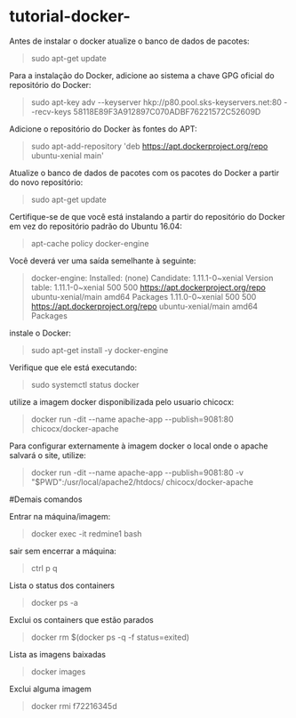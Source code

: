 # tutorial-docker-
Antes de instalar o docker atualize o banco de dados de pacotes: 
> sudo apt-get update


Para a instalação do Docker, adicione ao sistema a chave GPG oficial do repositório do Docker:
>sudo apt-key adv --keyserver hkp://p80.pool.sks-keyservers.net:80 --recv-keys 58118E89F3A912897C070ADBF76221572C52609D


Adicione o repositório do Docker às fontes do APT:
>sudo apt-add-repository 'deb https://apt.dockerproject.org/repo ubuntu-xenial main'

Atualize o banco de dados de pacotes com os pacotes do Docker a partir do novo repositório:
>sudo apt-get update


Certifique-se de que você está instalando a partir do repositório do Docker em vez do repositório padrão do Ubuntu 16.04:

>apt-cache policy docker-engine

Você deverá ver uma saída semelhante à seguinte:

>docker-engine:
>  Installed: (none)
>  Candidate: 1.11.1-0~xenial
>  Version table:
>    1.11.1-0~xenial 500
>       500 https://apt.dockerproject.org/repo ubuntu-xenial/main amd64 Packages
>    1.11.0-0~xenial 500
>       500 https://apt.dockerproject.org/repo ubuntu-xenial/main amd64 Packages

instale o Docker:

>sudo apt-get install -y docker-engine

Verifique que ele está executando:
>sudo systemctl status docker

utilize a imagem docker disponibilizada pelo usuario chicocx:
>docker run -dit --name apache-app --publish=9081:80 chicocx/docker-apache

Para configurar externamente à imagem docker o local onde o apache salvará o site, utilize:
>docker run -dit --name apache-app --publish=9081:80 -v "$PWD":/usr/local/apache2/htdocs/ chicocx/docker-apache


#Demais comandos

Entrar na máquina/imagem:
>docker exec -it redmine1 bash 

sair sem encerrar a máquina:
>ctrl p q

Lista o status dos containers
>docker ps -a

Exclui os containers que estão parados
>docker rm $(docker ps -q -f status=exited)

Lista as imagens baixadas
>docker images

Exclui alguma imagem
>docker rmi f72216345d
